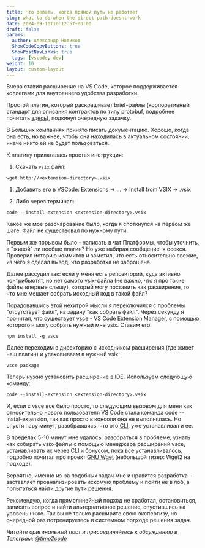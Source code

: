 ```yaml
---
title: Что делать, когда прямой путь не работает  
slug: what-to-do-when-the-direct-path-doesnt-work                 
date: 2024-09-10T16:12:57+03:00
draft: false                                 
params:
  author: Александр Новиков                  
  ShowCodeCopyButtons: true
  ShowPostNavLinks: true
  tags: [vscode, dev]                  
weight: 10
layout: custom-layout
---
```


Вчера ставил расширение на VS Code, которое поддерживается коллегами для внутреннего удобства разработки.  

Простой плагин, который раскрашивает brief-файлы (корпоративный стандарт для описания контрактов по типу protobuf, подробнее почитать [здесь](https://habr.com/ru/companies/avito/articles/527400/)), подкинул очередную задачку. 

В Больших компаниях принято писать документацию. Хорошо, когда она есть, но важнее, чтобы она находилась в актуальном состоянии, иначе никто ей не будет пользоваться. 

К плагину прилагалась простая инструкция: 

1. Скачать `vsix` файл:
~~~
wget http://<extension-directory>.vsix
~~~

1. Добавить его в VSCode:  Extensions -> ... -> Install from VSIX -> <extension-directory>.vsix

2. Либо через терминал: 
~~~
code --install-extension <extension-directory>.vsix
~~~

Какое же мое разочарование было, когда я споткнулся на первом же шаге. Файл не существовал по нужному пути.

Первым же порывом было - написать в чат Платформы, чтобы уточнить, а "живой" ли вообще плагин? Но уже набирая сообщение, я осекся. Проверил историю коммитов и заметил, что есть относительно свежие, из чего я сделал вывод, что разработка не заброшена. 

Далее рассудил так: если у меня есть репозиторий, куда активно контрибьютят, но нет самого vsix-файла (не важно, что я про такие файлы впервые слышу), который могу поставить как расширение, то что мне мешает собрать исходный код в такой файл? 

Порадовавшись этой нехитрой мысли я переключился с проблемы "отсутствует файл", на задачу "как собрать файл". Через секунду я прочитал, что существует [vsce](https://github.com/microsoft/vscode-vsce) - VS Code Extension Manager, с помощью которого я могу собрать нужный мне vsix. Ставим его:

~~~
npm install -g vsce
~~~

Далее переходим в директорию с исходником расширения (где живет наш плагин) и упаковываем в нужный vsix:

~~~
vsce package
~~~

Теперь нужно установить расширение в IDE. Используем следующую команду:

~~~
code --install-extension <extension-directory>.vsix
~~~

И, если с vsce все было просто, то следующим вызовом для меня как относительно нового пользователя VS Code стала команда code --instal-extension, так как просто в консоли она не выполнялась. Но спустя пару минут, разобравшись, что это [CLI](https://code.visualstudio.com/docs/editor/command-line), уже устанавливал и ее. 

В пределах 5-10 минут мне удалось: разобраться в проблеме, узнать как собирать vsix-файлы с помощью менеджера расширений vsce, устанавливать их через CLI и бонусом, пока все устанавливалось, подробно почитал про проект [GNU Wget](https://www.gnu.org/software/wget/) (небольшой тизер: Wget2 на подходе).

Вероятно, именно из-за подобных задач мне и нравится разработка - заставляет проанализировать искомую проблему и пойти не в лоб, а попытаться найти другие пути решения. 

Рекомендую, когда прямолинейный подход не сработал, остановиться, записать вопрос и найти альтернативное решение, спустившись на уровень ниже. Так вы не только расширите свою экспертизу, но очередной раз потренируетесь в системном подходе решения задач. 

*Читайте оригинальный пост и присоединяйтесь к обсуждению в Телеграм: [@time2code](https://t.me/time2code/299)*